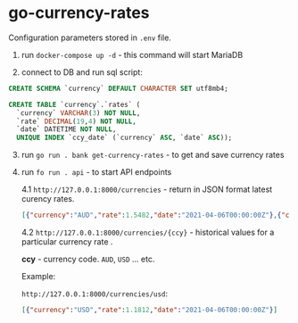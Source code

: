 # go-currency-rates

Configuration parameters stored in `.env` file.

1. run `docker-compose up -d` - this command will start MariaDB

2. connect to DB and run sql script:
```sql
CREATE SCHEMA `currency` DEFAULT CHARACTER SET utf8mb4;

CREATE TABLE `currency`.`rates` (
  `currency` VARCHAR(3) NOT NULL,
  `rate` DECIMAL(19,4) NOT NULL,
  `date` DATETIME NOT NULL,
  UNIQUE INDEX `ccy_date` (`currency` ASC, `date` ASC));
```

3. run `go run . bank get-currency-rates` - to get and save currency rates
4. run `fo run . api` - to start API endpoints
 
   4.1 `http://127.0.0.1:8000/currencies` - return in JSON format latest curency rates.

   ```json
   [{"currency":"AUD","rate":1.5482,"date":"2021-04-06T00:00:00Z"},{"currency":"BGN","rate":1.9558, ...
   ```
   4.2 `http://127.0.0.1:8000/currencies/{ccy}` - historical values for a particular currency rate .
   
   **ccy** - currency code. `AUD`, `USD` ... etc.
   
   Example:

   `http://127.0.0.1:8000/currencies/usd`:
   
   ```json
   [{"currency":"USD","rate":1.1812,"date":"2021-04-06T00:00:00Z"}]
   ```